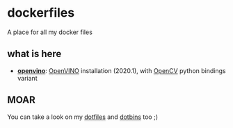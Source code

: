 # dockerfiles
A place for all my docker files

## what is here
* **[openvino](openvino/README.md)**: [OpenVINO](https://software.intel.com/en-us/openvino-toolkit) installation (2020.1), with [OpenCV](https://opencv.org/) python bindings variant

## MOAR
You can take a look on my [dotfiles](https://github.com/mdkcore0/dotfiles) and [dotbins](https://github.com/mdkcore0/dotbins) too ;)
